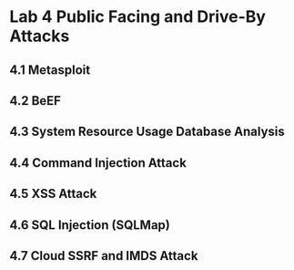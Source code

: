 # Lab 4 Public Facing and Drive-By Attacks

## 4.1 Metasploit


## 4.2 BeEF


## 4.3 System Resource Usage Database Analysis


## 4.4 Command Injection Attack


## 4.5 XSS Attack


## 4.6 SQL Injection (SQLMap)


## 4.7 Cloud SSRF and IMDS Attack
